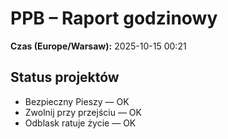# PPB – Raport godzinowy
**Czas (Europe/Warsaw):** 2025-10-15 00:21

## Status projektów
- Bezpieczny Pieszy — OK
- Zwolnij przy przejściu — OK
- Odblask ratuje życie — OK

